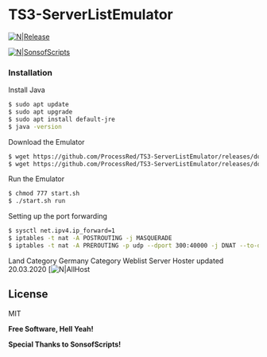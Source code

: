 # TS3-ServerListEmulator

[![N|Release](https://i.imgur.com/tUd0vOp.png)](https://district24.xyz)

[![N|SonsofScripts](https://img.shields.io/github/v/release/ProcessRed/TS3-ServerListEmulator)](https://github.com/ProcessRed/TS3-ServerListEmulator/releases/tag/1.0)

### Installation

Install Java

```sh
$ sudo apt update
$ sudo apt upgrade
$ sudo apt install default-jre
$ java -version
```

Download the Emulator

```sh
$ wget https://github.com/ProcessRed/TS3-ServerListEmulator/releases/download/1.0/start.sh
$ wget https://github.com/ProcessRed/TS3-ServerListEmulator/releases/download/1.0/Weblistemulator.jar
```

Run the Emulator

```sh
$ chmod 777 start.sh
$ ./start.sh run
```

Setting up the port forwarding

```sh
$ sysctl net.ipv4.ip_forward=1
$ iptables -t nat -A POSTROUTING -j MASQUERADE
$ iptables -t nat -A PREROUTING -p udp --dport 300:40000 -j DNAT --to-destination AdresseDesteamspeakservers:9987
```
Land Category Germany Category Weblist Server Hoster updated 20.03.2020
[![N|AllHost](hhttps://www.netcup.de/static/assets/images/netcup_logo_white.svg)


License
----

MIT


**Free Software, Hell Yeah!**

**Special Thanks to SonsofScripts!**
